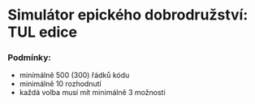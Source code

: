 # Simulátor epického dobrodružství: TUL edice
### Podmínky:
* minímálně 500 (300) řádků kódu
* minimálně 10 rozhodnutí
* každá volba musí mít minimálně 3 možnosti
